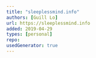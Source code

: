 ```yaml
---
title: "sleeplessmind.info"
authors: [Guill Lo]
url: https://sleeplessmind.info
added: 2019-04-29
types: [personal]
repo: 
usedGenerator: true
---
```

